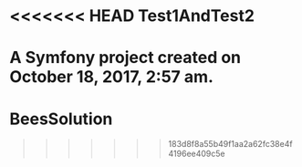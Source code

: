 <<<<<<< HEAD
Test1AndTest2
=============

A Symfony project created on October 18, 2017, 2:57 am.
=======
# BeesSolution
>>>>>>> 183d8f8a55b49f1aa2a62fc38e4f4196ee409c5e
